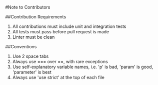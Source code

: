 #Note to Contributors

##Contribution Requirements

1. All contributions must include unit and integration tests
2. All tests must pass before pull request is made
3. Linter must be clean

##Conventions

1. Use 2 space tabs
2. Always use === over ==, with rare exceptions
3. Use self-explanatory variable names, i.e. 'p' is bad, 'param' is good, 'parameter' is best
4. Always use 'use strict' at the top of each file